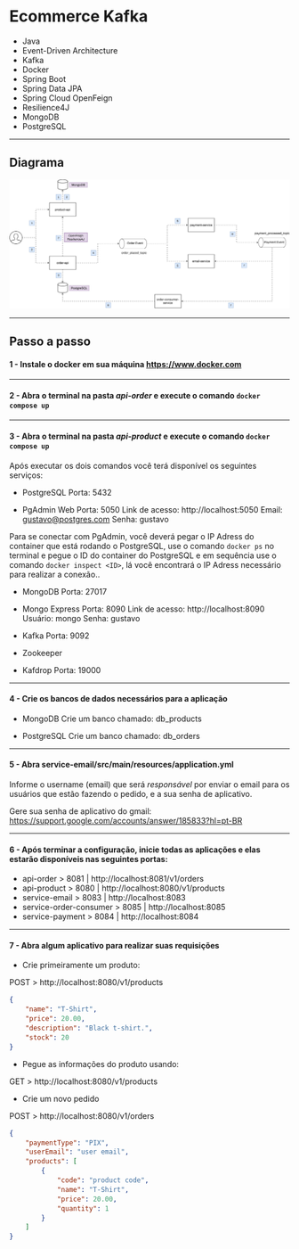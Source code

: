 # Ecommerce Kafka

- Java
- Event-Driven Architecture
- Kafka
- Docker
- Spring Boot
- Spring Data JPA
- Spring Cloud OpenFeign
- Resilience4J
- MongoDB
- PostgreSQL

---

## Diagrama

![Diagrama Kafka](/images/kafka-ecommerce-diagram.jpg "Diagrama Kafka")

---

## Passo a passo

#### 1 - Instale o docker em sua máquina <https://www.docker.com>

---

#### 2 - Abra o terminal na pasta *api-order* e execute o comando `docker compose up`

---

#### 3 - Abra o terminal na pasta *api-product* e execute o comando `docker compose up`

Após executar os dois comandos você terá disponível os seguintes serviços:

- PostgreSQL
Porta: 5432

- PgAdmin Web
Porta: 5050
Link de acesso: http://localhost:5050
Email: gustavo@postgres.com
Senha: gustavo

Para se conectar com PgAdmin, você deverá pegar o IP Adress do container que está rodando o PostgreSQL, use o comando `docker ps` no terminal e pegue o ID do container do PostgreSQL e em sequência use o comando `docker inspect <ID>`, lá você encontrará o IP Adress necessário para realizar a conexão..

- MongoDB
Porta: 27017

- Mongo Express
Porta: 8090
Link de acesso: http://localhost:8090
Usuário: mongo
Senha: gustavo

- Kafka
Porta: 9092

- Zookeeper

- Kafdrop
Porta: 19000

---

#### 4 - Crie os bancos de dados necessários para a aplicação

- MongoDB
Crie um banco chamado: db_products

- PostgreSQL
Crie um banco chamado: db_orders

---

#### 5 - Abra service-email/src/main/resources/application.yml

Informe o username (email) que será *responsável* por enviar o email para os usuários que estão fazendo o pedido, e a sua senha de aplicativo.

Gere sua senha de aplicativo do gmail: <https://support.google.com/accounts/answer/185833?hl=pt-BR>

---

#### 6 - Após terminar a configuração, inicie todas as aplicações e elas estarão disponíveis nas seguintes portas:

- api-order > 8081 | http://localhost:8081/v1/orders
- api-product > 8080 | http://localhost:8080/v1/products
- service-email > 8083 | http://localhost:8083
- service-order-consumer > 8085 | http://localhost:8085
- service-payment > 8084 | http://localhost:8084

---

#### 7 - Abra algum aplicativo para realizar suas requisições

- Crie primeiramente um produto:

POST > http://localhost:8080/v1/products

```json
{
	"name": "T-Shirt",
	"price": 20.00,
	"description": "Black t-shirt.",
	"stock": 20
}
```

- Pegue as informações do produto usando:

GET > http://localhost:8080/v1/products

- Crie um novo pedido 

POST > http://localhost:8080/v1/orders

```json
{
	"paymentType": "PIX",
	"userEmail": "user email",
	"products": [
		{
			"code": "product code",
			"name": "T-Shirt",
			"price": 20.00,
			"quantity": 1
		}
	]
}
```
